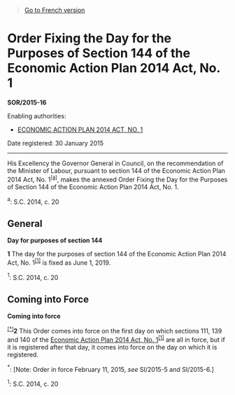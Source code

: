 > [Go to French version](/fr/Règlements/Décrets,%20ordonnances%20et%20règlements%20statutaires/2015/16.md)

# Order Fixing the Day for the Purposes of Section 144 of the Economic Action Plan 2014 Act, No. 1

**SOR/2015-16**

Enabling authorities: 
- [ECONOMIC ACTION PLAN 2014 ACT, NO. 1](/en/Acts/Statutes%20of%20Canada/2014/c.%2020.md)

Date registered: 30 January 2015

----------

His Excellency the Governor General in Council, on the recommendation of the Minister of Labour, pursuant to section 144 of the Economic Action Plan 2014 Act, No. 1<sup><a href='#fn_a'>[a]</a></sup>, makes the annexed Order Fixing the Day for the Purposes of Section 144 of the Economic Action Plan 2014 Act, No. 1.

<a name='fn_a'><sup>a</sup></a>: S.C. 2014, c. 20<br />




## General



**Day for purposes of section 144**

**1** The day for the purposes of section 144 of the Economic Action Plan 2014 Act, No. 1<sup><a href='#fn_1'>[1]</a></sup> is fixed as June 1, 2019.

<a name='fn_1'><sup>1</sup></a>: S.C. 2014, c. 20<br />




## Coming into Force



**Coming into force**

<sup><a href='#fn_Ind3BE3_hq_15215'>[*]</a></sup>**2** This Order comes into force on the first day on which sections 111, 139 and 140 of the [Economic Action Plan 2014 Act, No. 1](/en/Acts/Statutes%20of%20Canada/2014/c.%2020.md)<sup><a href='#fn_Ind3BE3_hq_15217'>[1]</a></sup> are all in force, but if it is registered after that day, it comes into force on the day on which it is registered.

<a name='fn_Ind3BE3_hq_15215'><sup>*</sup></a>: [Note: Order in force February 11, 2015, *see* SI/2015-5 and SI/2015-6.]<br />

<a name='fn_Ind3BE3_hq_15217'><sup>1</sup></a>: S.C. 2014, c. 20<br />


